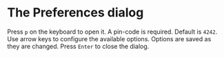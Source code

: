 # The Preferences dialog
Press `p` on the keyboard to open it. A pin-code is required. Default is `4242`. Use arrow keys to configure the available options. Options are saved as they are changed. Press `Enter` to close the dialog.